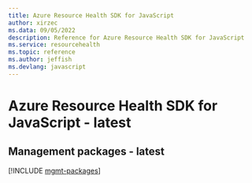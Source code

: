 ```yaml
---
title: Azure Resource Health SDK for JavaScript
author: xirzec
ms.data: 09/05/2022
description: Reference for Azure Resource Health SDK for JavaScript
ms.service: resourcehealth
ms.topic: reference
ms.author: jeffish
ms.devlang: javascript
---
```

# Azure Resource Health SDK for JavaScript - latest

## Management packages - latest
[!INCLUDE [mgmt-packages](resource-health-mgmt-index.md)]